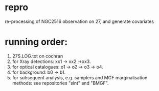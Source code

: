 # repro
re-processing of NGC2516 observation on 27, and generate covariates

# running order:
1. 27S.LOG.txt on cochran
2. for Xray detections:
   xx1 -> xx2 ->xx3.
3. for optical catalogues:
   o1 -> o2 -> o3 -> o4.
4. for background:
   b0 -> b1.
6. for subsequent analysis, e.g. samplers and MGF marginalisation methods:
   see repositories "sint" and "BMGF".
